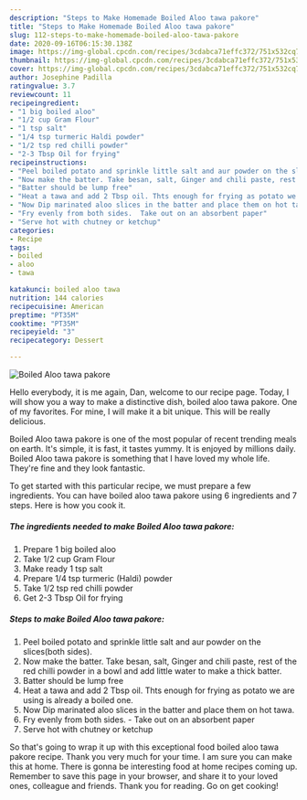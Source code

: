 ```yaml
---
description: "Steps to Make Homemade Boiled Aloo tawa pakore"
title: "Steps to Make Homemade Boiled Aloo tawa pakore"
slug: 112-steps-to-make-homemade-boiled-aloo-tawa-pakore
date: 2020-09-16T06:15:30.138Z
image: https://img-global.cpcdn.com/recipes/3cdabca71effc372/751x532cq70/boiled-aloo-tawa-pakore-recipe-main-photo.jpg
thumbnail: https://img-global.cpcdn.com/recipes/3cdabca71effc372/751x532cq70/boiled-aloo-tawa-pakore-recipe-main-photo.jpg
cover: https://img-global.cpcdn.com/recipes/3cdabca71effc372/751x532cq70/boiled-aloo-tawa-pakore-recipe-main-photo.jpg
author: Josephine Padilla
ratingvalue: 3.7
reviewcount: 11
recipeingredient:
- "1 big boiled aloo"
- "1/2 cup Gram Flour"
- "1 tsp salt"
- "1/4 tsp turmeric Haldi powder"
- "1/2 tsp red chilli powder"
- "2-3 Tbsp Oil for frying"
recipeinstructions:
- "Peel boiled potato and sprinkle little salt and aur powder on the slices(both sides)."
- "Now make the batter. Take besan, salt, Ginger and chili paste, rest of the red chilli powder in a bowl and add little water to make a thick batter."
- "Batter should be lump free"
- "Heat a tawa and add 2 Tbsp oil. Thts enough for frying as potato we are using is already a boiled one."
- "Now Dip marinated aloo slices in the batter and place them on hot tawa."
- "Fry evenly from both sides.  Take out on an absorbent paper"
- "Serve hot with chutney or ketchup"
categories:
- Recipe
tags:
- boiled
- aloo
- tawa

katakunci: boiled aloo tawa 
nutrition: 144 calories
recipecuisine: American
preptime: "PT35M"
cooktime: "PT35M"
recipeyield: "3"
recipecategory: Dessert

---
```



![Boiled Aloo tawa pakore](https://img-global.cpcdn.com/recipes/3cdabca71effc372/751x532cq70/boiled-aloo-tawa-pakore-recipe-main-photo.jpg)

Hello everybody, it is me again, Dan, welcome to our recipe page. Today, I will show you a way to make a distinctive dish, boiled aloo tawa pakore. One of my favorites. For mine, I will make it a bit unique. This will be really delicious.



Boiled Aloo tawa pakore is one of the most popular of recent trending meals on earth. It's simple, it is fast, it tastes yummy. It is enjoyed by millions daily. Boiled Aloo tawa pakore is something that I have loved my whole life. They're fine and they look fantastic.


To get started with this particular recipe, we must prepare a few ingredients. You can have boiled aloo tawa pakore using 6 ingredients and 7 steps. Here is how you cook it.

<!--inarticleads1-->

##### The ingredients needed to make Boiled Aloo tawa pakore:

1. Prepare 1 big boiled aloo
1. Take 1/2 cup Gram Flour
1. Make ready 1 tsp salt
1. Prepare 1/4 tsp turmeric (Haldi) powder
1. Take 1/2 tsp red chilli powder
1. Get 2-3 Tbsp Oil for frying




<!--inarticleads2-->

##### Steps to make Boiled Aloo tawa pakore:

1. Peel boiled potato and sprinkle little salt and aur powder on the slices(both sides).
1. Now make the batter. Take besan, salt, Ginger and chili paste, rest of the red chilli powder in a bowl and add little water to make a thick batter.
1. Batter should be lump free
1. Heat a tawa and add 2 Tbsp oil. Thts enough for frying as potato we are using is already a boiled one.
1. Now Dip marinated aloo slices in the batter and place them on hot tawa.
1. Fry evenly from both sides.  - Take out on an absorbent paper
1. Serve hot with chutney or ketchup




So that's going to wrap it up with this exceptional food boiled aloo tawa pakore recipe. Thank you very much for your time. I am sure you can make this at home. There is gonna be interesting food at home recipes coming up. Remember to save this page in your browser, and share it to your loved ones, colleague and friends. Thank you for reading. Go on get cooking!
